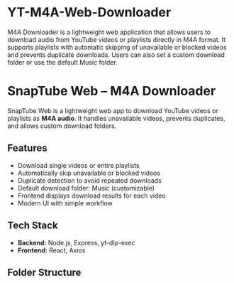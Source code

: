 # YT-M4A-Web-Downloader
M4A Downloader is a lightweight web application that allows users to download audio from YouTube videos or playlists directly in M4A format. It supports playlists with automatic skipping of unavailable or blocked videos and prevents duplicate downloads. Users can also set a custom download folder or use the default Music folder.
# SnapTube Web – M4A Downloader

SnapTube Web is a lightweight web app to download YouTube videos or playlists as **M4A audio**. It handles unavailable videos, prevents duplicates, and allows custom download folders.

## Features

- Download single videos or entire playlists
- Automatically skip unavailable or blocked videos
- Duplicate detection to avoid repeated downloads
- Default download folder: Music (customizable)
- Frontend displays download results for each video
- Modern UI with simple workflow

## Tech Stack

- **Backend:** Node.js, Express, yt-dlp-exec
- **Frontend:** React, Axios

## Folder Structure

